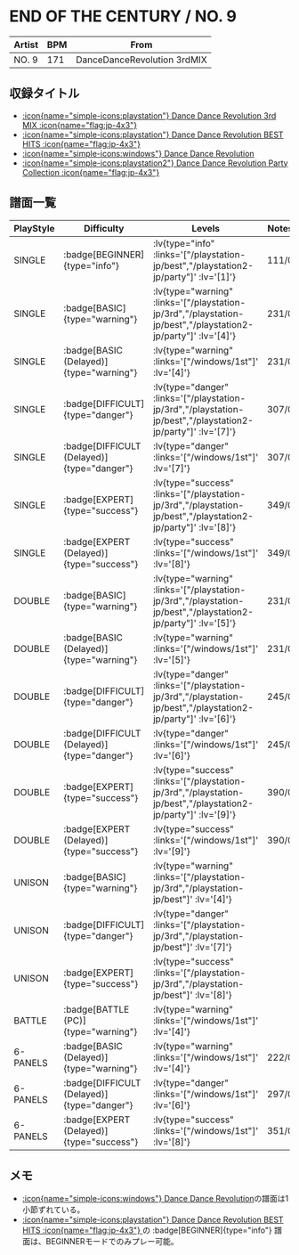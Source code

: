 # END OF THE CENTURY / NO. 9

|Artist|BPM|From|
|------|---|----|
|NO. 9|171|DanceDanceRevolution 3rdMIX|

## 収録タイトル

- [ :icon{name="simple-icons:playstation"} Dance Dance Revolution 3rd MIX :icon{name="flag:jp-4x3"} ](/playstation-jp/3rd)
- [ :icon{name="simple-icons:playstation"} Dance Dance Revolution BEST HITS :icon{name="flag:jp-4x3"} ](/playstation-jp/best)
- [ :icon{name="simple-icons:windows"} Dance Dance Revolution](/windows/1st)
- [ :icon{name="simple-icons:playstation2"} Dance Dance Revolution Party Collection :icon{name="flag:jp-4x3"} ](/playstation2-jp/party)

## 譜面一覧

|PlayStyle|Difficulty|Levels|Notes|Movie|
|---------|----------|------|-----|-----|
|SINGLE| :badge[BEGINNER]{type="info"} | :lv{type="info" :links='["/playstation-jp/best","/playstation2-jp/party"]' :lv='[1]'} |111/0||
|SINGLE| :badge[BASIC]{type="warning"} | :lv{type="warning" :links='["/playstation-jp/3rd","/playstation-jp/best","/playstation2-jp/party"]' :lv='[4]'} |231/0||
|SINGLE| :badge[BASIC (Delayed)]{type="warning"} | :lv{type="warning" :links='["/windows/1st"]' :lv='[4]'} |231/0||
|SINGLE| :badge[DIFFICULT]{type="danger"} | :lv{type="danger" :links='["/playstation-jp/3rd","/playstation-jp/best","/playstation2-jp/party"]' :lv='[7]'} |307/0||
|SINGLE| :badge[DIFFICULT (Delayed)]{type="danger"} | :lv{type="danger" :links='["/windows/1st"]' :lv='[7]'} |307/0||
|SINGLE| :badge[EXPERT]{type="success"} | :lv{type="success" :links='["/playstation-jp/3rd","/playstation-jp/best","/playstation2-jp/party"]' :lv='[8]'} |349/0||
|SINGLE| :badge[EXPERT (Delayed)]{type="success"} | :lv{type="success" :links='["/windows/1st"]' :lv='[8]'} |349/0||
|DOUBLE| :badge[BASIC]{type="warning"} | :lv{type="warning" :links='["/playstation-jp/3rd","/playstation-jp/best","/playstation2-jp/party"]' :lv='[5]'} |231/0||
|DOUBLE| :badge[BASIC (Delayed)]{type="warning"} | :lv{type="warning" :links='["/windows/1st"]' :lv='[5]'} |231/0||
|DOUBLE| :badge[DIFFICULT]{type="danger"} | :lv{type="danger" :links='["/playstation-jp/3rd","/playstation-jp/best","/playstation2-jp/party"]' :lv='[6]'} |245/0||
|DOUBLE| :badge[DIFFICULT (Delayed)]{type="danger"} | :lv{type="danger" :links='["/windows/1st"]' :lv='[6]'} |245/0||
|DOUBLE| :badge[EXPERT]{type="success"} | :lv{type="success" :links='["/playstation-jp/3rd","/playstation-jp/best","/playstation2-jp/party"]' :lv='[9]'} |390/0||
|DOUBLE| :badge[EXPERT (Delayed)]{type="success"} | :lv{type="success" :links='["/windows/1st"]' :lv='[9]'} |390/0||
|UNISON| :badge[BASIC]{type="warning"} | :lv{type="warning" :links='["/playstation-jp/3rd","/playstation-jp/best"]' :lv='[4]'} |||
|UNISON| :badge[DIFFICULT]{type="danger"} | :lv{type="danger" :links='["/playstation-jp/3rd","/playstation-jp/best"]' :lv='[7]'} |||
|UNISON| :badge[EXPERT]{type="success"} | :lv{type="success" :links='["/playstation-jp/3rd","/playstation-jp/best"]' :lv='[8]'} |||
|BATTLE| :badge[BATTLE (PC)]{type="warning"} | :lv{type="warning" :links='["/windows/1st"]' :lv='[4]'} |||
|6-PANELS| :badge[BASIC (Delayed)]{type="warning"} | :lv{type="warning" :links='["/windows/1st"]' :lv='[4]'} |222/0||
|6-PANELS| :badge[DIFFICULT (Delayed)]{type="danger"} | :lv{type="danger" :links='["/windows/1st"]' :lv='[6]'} |297/0||
|6-PANELS| :badge[EXPERT (Delayed)]{type="success"} | :lv{type="success" :links='["/windows/1st"]' :lv='[8]'} |351/0||

## メモ

- [ :icon{name="simple-icons:windows"} Dance Dance Revolution](/windows/1st)の譜面は1小節ずれている。
- [ :icon{name="simple-icons:playstation"} Dance Dance Revolution BEST HITS :icon{name="flag:jp-4x3"} ](/playstation-jp/best)の :badge[BEGINNER]{type="info"} 譜面は、BEGINNERモードでのみプレー可能。
